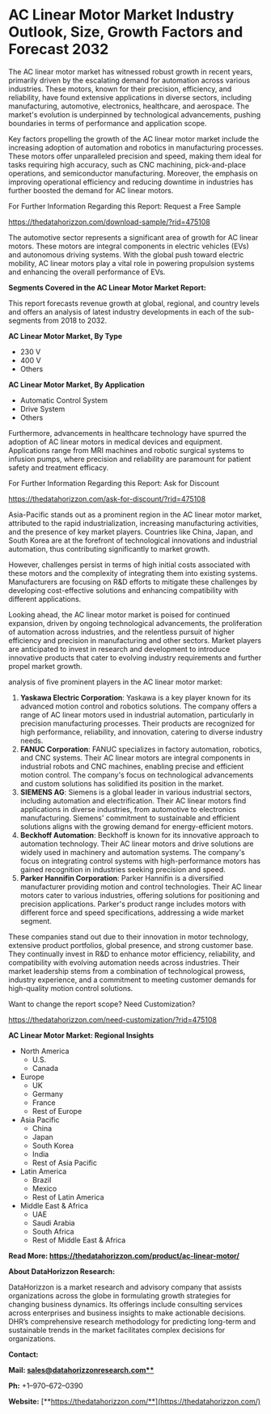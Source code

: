 ﻿# **AC Linear Motor Market Industry Outlook, Size, Growth Factors and Forecast 2032**

The AC linear motor market has witnessed robust growth in recent years, primarily driven by the escalating demand for automation across various industries. These motors, known for their precision, efficiency, and reliability, have found extensive applications in diverse sectors, including manufacturing, automotive, electronics, healthcare, and aerospace. The market's evolution is underpinned by technological advancements, pushing boundaries in terms of performance and application scope.

Key factors propelling the growth of the AC linear motor market include the increasing adoption of automation and robotics in manufacturing processes. These motors offer unparalleled precision and speed, making them ideal for tasks requiring high accuracy, such as CNC machining, pick-and-place operations, and semiconductor manufacturing. Moreover, the emphasis on improving operational efficiency and reducing downtime in industries has further boosted the demand for AC linear motors.

For Further Information Regarding this Report: Request a Free Sample

<https://thedatahorizzon.com/download-sample/?rid=475108>



The automotive sector represents a significant area of growth for AC linear motors. These motors are integral components in electric vehicles (EVs) and autonomous driving systems. With the global push toward electric mobility, AC linear motors play a vital role in powering propulsion systems and enhancing the overall performance of EVs.

**Segments Covered in the AC Linear Motor Market Report:**

This report forecasts revenue growth at global, regional, and country levels and offers an analysis of latest industry developments in each of the sub-segments from 2018 to 2032.

**AC Linear Motor Market, By Type**

- 230 V
- 400 V
- Others

**AC Linear Motor Market, By Application**

- Automatic Control System
- Drive System
- Others

Furthermore, advancements in healthcare technology have spurred the adoption of AC linear motors in medical devices and equipment. Applications range from MRI machines and robotic surgical systems to infusion pumps, where precision and reliability are paramount for patient safety and treatment efficacy.

For Further Information Regarding this Report: Ask for Discount

<https://thedatahorizzon.com/ask-for-discount/?rid=475108>



Asia-Pacific stands out as a prominent region in the AC linear motor market, attributed to the rapid industrialization, increasing manufacturing activities, and the presence of key market players. Countries like China, Japan, and South Korea are at the forefront of technological innovations and industrial automation, thus contributing significantly to market growth.

However, challenges persist in terms of high initial costs associated with these motors and the complexity of integrating them into existing systems. Manufacturers are focusing on R&D efforts to mitigate these challenges by developing cost-effective solutions and enhancing compatibility with different applications.

Looking ahead, the AC linear motor market is poised for continued expansion, driven by ongoing technological advancements, the proliferation of automation across industries, and the relentless pursuit of higher efficiency and precision in manufacturing and other sectors. Market players are anticipated to invest in research and development to introduce innovative products that cater to evolving industry requirements and further propel market growth.

analysis of five prominent players in the AC linear motor market:

1. **Yaskawa Electric Corporation**: Yaskawa is a key player known for its advanced motion control and robotics solutions. The company offers a range of AC linear motors used in industrial automation, particularly in precision manufacturing processes. Their products are recognized for high performance, reliability, and innovation, catering to diverse industry needs.
1. **FANUC Corporation**: FANUC specializes in factory automation, robotics, and CNC systems. Their AC linear motors are integral components in industrial robots and CNC machines, enabling precise and efficient motion control. The company's focus on technological advancements and custom solutions has solidified its position in the market.
1. **SIEMENS AG**: Siemens is a global leader in various industrial sectors, including automation and electrification. Their AC linear motors find applications in diverse industries, from automotive to electronics manufacturing. Siemens' commitment to sustainable and efficient solutions aligns with the growing demand for energy-efficient motors.
1. **Beckhoff Automation**: Beckhoff is known for its innovative approach to automation technology. Their AC linear motors and drive solutions are widely used in machinery and automation systems. The company's focus on integrating control systems with high-performance motors has gained recognition in industries seeking precision and speed.
1. **Parker Hannifin Corporation**: Parker Hannifin is a diversified manufacturer providing motion and control technologies. Their AC linear motors cater to various industries, offering solutions for positioning and precision applications. Parker's product range includes motors with different force and speed specifications, addressing a wide market segment.

These companies stand out due to their innovation in motor technology, extensive product portfolios, global presence, and strong customer base. They continually invest in R&D to enhance motor efficiency, reliability, and compatibility with evolving automation needs across industries. Their market leadership stems from a combination of technological prowess, industry experience, and a commitment to meeting customer demands for high-quality motion control solutions.

Want to change the report scope? Need Customization?

<https://thedatahorizzon.com/need-customization/?rid=475108>





**AC Linear Motor Market: Regional Insights**

- North America
  - U.S.
  - Canada
- Europe
  - UK
  - Germany
  - France
  - Rest of Europe
- Asia Pacific
  - China
  - Japan
  - South Korea
  - India
  - Rest of Asia Pacific
- Latin America
  - Brazil
  - Mexico
  - Rest of Latin America
- Middle East & Africa
  - UAE
  - Saudi Arabia
  - South Africa
  - Rest of Middle East & Africa

**Read More: https://thedatahorizzon.com/product/ac-linear-motor/**

**About DataHorizzon Research:**

DataHorizzon is a market research and advisory company that assists organizations across the globe in formulating growth strategies for changing business dynamics. Its offerings include consulting services across enterprises and business insights to make actionable decisions. DHR’s comprehensive research methodology for predicting long-term and sustainable trends in the market facilitates complex decisions for organizations.

**Contact:**

**Mail: [sales@datahorizzonresearch.com**](mailto:sales@datahorizzonresearch.com)**

**Ph:** +1–970–672–0390

**Website:** [**https://thedatahorizzon.com/**](https://thedatahorizzon.com/)

